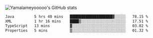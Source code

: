 ![Yamalameyooooo's GitHub stats](https://github-readme-stats.vercel.app/api?username=yamalameyooooo&theme=transparent&show_icons=true\&show=reviews,discussions_started,discussions_answered,prs_merged,prs_merged_percentage)

<!--START_SECTION:waka-->

```txt
Java         5 hrs 40 mins   ███████████████████▓░░░░░   78.15 %
XML          1 hr 16 mins    ████▒░░░░░░░░░░░░░░░░░░░░   17.51 %
TypeScript   13 mins         ▓░░░░░░░░░░░░░░░░░░░░░░░░   03.02 %
Properties   5 mins          ▒░░░░░░░░░░░░░░░░░░░░░░░░   01.32 %
```

<!--END_SECTION:waka-->

